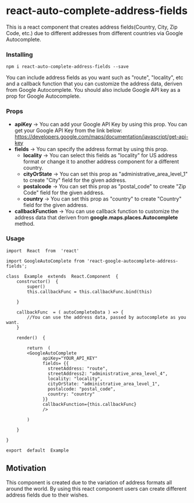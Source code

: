
# react-auto-complete-address-fields

This is a react component that creates address fields(Country, City, Zip Code, etc.) due to different addresses from different countries via Google Autocomplete. 

### Installing

```
npm i react-auto-complete-address-fields --save
```

You can include address fields as you want such as "route", "locality", etc and a callback function that you can customize the address data, deriven from Google Autocomplete. You should also include Google API key as a prop for Google Autocomplete.

### Props
- **apiKey** -> You can add your Google API Key by using this prop. You can get your Google API Key from the link below:
	https://developers.google.com/maps/documentation/javascript/get-api-key
- **fields**	->	You can specify the address format by using this prop.
	- **locality**	->	You can select this fields as "locality" for US address format or change it to another address component for a different country.
	- **cityOrState** 	->	You can set this prop as "administrative_area_level_1" to create "City" field for the given address.
	- **postalcode** 	-> You can set this prop as "postal_code" to create "Zip Code" field for the given address.	
	- **country** 	->	You can set this prop as "country" to create "Country" field for the given address.
- **callbackFunction**	->	You can use callback function to customize the address data that deriven from **google.maps.places.Autocomplete** method.

### Usage

```
import  React  from  'react'

import GoogleAutoComplete from 'react-google-autocomplete-address-fields';

class  Example  extends  React.Component  {
	constructor()  {
		super()
		this.callbackFunc = this.callbackFunc.bind(this)

	}

	callbackFunc  = ( autoCompleteData ) => {
		//You can use the address data, passed by autocomplete as you want.
	}

	render()  {
		
		return  (
		<GoogleAutoComplete
		      apiKey="YOUR_API_KEY"
		      fields= {{
		        streetAddress: "route",
		        streetAddress2: "administrative_area_level_4",
		        locality: "locality",
		        cityOrState: "administrative_area_level_1",
		        postalcode: "postal_code",
		        country: "country"
		      }}
		      callbackFunction={this.callbackFunc}
		      />

		)

	}

}

export  default  Example
```

## Motivation

This component is created due to the variation of address formats all around the world. By using this react component users can create different address fields due to their wishes.
